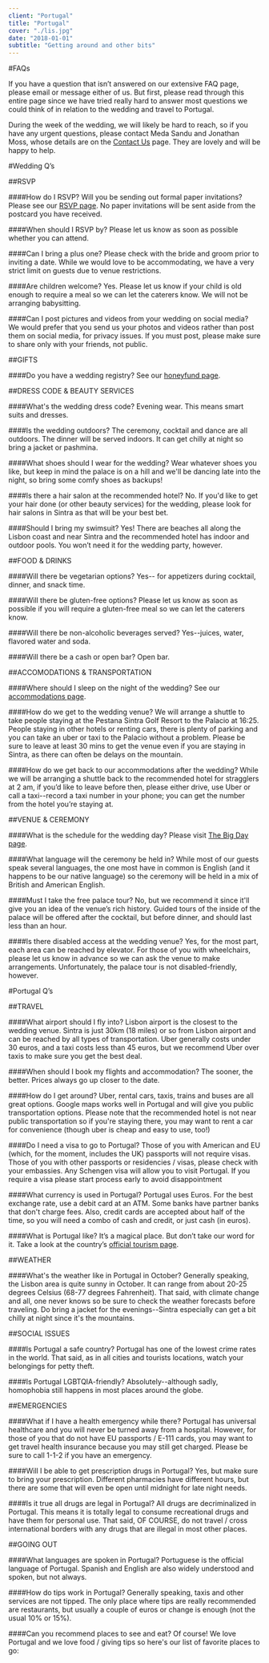 ```yaml
---
client: "Portugal"
title: "Portugal"
cover: "./lis.jpg"
date: "2018-01-01"
subtitle: "Getting around and other bits"
---
```

#FAQs

If you have a question that isn’t answered on our extensive FAQ page, please email or message either of us. But first, please read through this entire page since we have tried really hard to answer most questions we could think of in relation to the wedding and travel to Portugal.

During the week of the wedding, we will likely be hard to reach, so if you have any urgent questions, please contact Meda Sandu and Jonathan Moss, whose details are on the [Contact Us]() page. They are lovely and will be happy to help.

#Wedding Q’s

##RSVP

####How do I RSVP? Will you be sending out formal paper invitations?
Please see our [RSVP page](). No paper invitations will be sent aside from the postcard you have received.

####When should I RSVP by?
Please let us know as soon as possible whether you can attend.

####Can I bring a plus one?
Please check with the bride and groom prior to inviting a date. While we would love to be accommodating, we have a very strict limit on guests due to venue restrictions.

####Are children welcome?
Yes. Please let us know if your child is old enough to require a meal so we can let the caterers know. We will not be arranging babysitting.

####Can I post pictures and videos from your wedding on social media?
We would prefer that you send us your photos and videos rather than post them on social media, for privacy issues. If you must post, please make sure to share only with your friends, not public.

##GIFTS

####Do you have a wedding registry?
See our [honeyfund page]().

##DRESS CODE & BEAUTY SERVICES

####What's the wedding dress code?
Evening wear. This means smart suits and dresses.

####Is the wedding outdoors?
The ceremony, cocktail and dance are all outdoors. The dinner will be served indoors. It can get chilly at night so bring a jacket or pashmina.

####What shoes should I wear for the wedding?
Wear whatever shoes you like, but keep in mind the palace is on a hill and we'll be dancing late into the night, so bring some comfy shoes as backups!

####Is there a hair salon at the recommended hotel?
No. If you'd like to get your hair done (or other beauty services) for the wedding, please look for hair salons in Sintra as that will be your best bet.

####Should I bring my swimsuit?
Yes! There are beaches all along the Lisbon coast and near Sintra and the recommended hotel has indoor and outdoor pools. You won’t need it for the wedding party, however.

##FOOD & DRINKS

####Will there be vegetarian options?
Yes-- for appetizers during cocktail, dinner, and snack time.

####Will there be gluten-free options?
Please let us know as soon as possible if you will require a gluten-free meal so we can let the caterers know.

####Will there be non-alcoholic beverages served?
Yes--juices, water, flavored water and soda.

####Will there be a cash or open bar?
Open bar.

##ACCOMODATIONS & TRANSPORTATION

####Where should I sleep on the night of the wedding?
See our [accommodations page]().

####How do we get to the wedding venue?
We will arrange a shuttle to take people staying at the Pestana Sintra Golf Resort to the Palacio at 16:25. People staying in other hotels or renting cars, there is plenty of parking and you can take an uber or taxi to the Palacio without a problem. Please be sure to leave at least 30 mins to get the venue even if you are staying in Sintra, as there can often be delays on the mountain.

####How do we get back to our accommodations after the wedding?
While we will be arranging a shuttle back to the recommended hotel for stragglers at 2 am, if you’d like to leave before then, please either drive, use Uber or call a taxi--record a taxi number in your phone; you can get the number from the hotel you’re staying at.

##VENUE & CEREMONY

####What is the schedule for the wedding day?
Please visit [The Big Day page]().

####What language will the ceremony be held in?
While most of our guests speak several languages, the one most have in common is English (and it happens to be our native language) so the ceremony will be held in a mix of British and American English.

####Must I take the free palace tour?
No, but we recommend it since it'll give you an idea of the venue’s rich history. Guided tours of the inside of the palace will be offered after the cocktail, but before dinner, and should last less than an hour.

####Is there disabled access at the wedding venue?
Yes, for the most part, each area can be reached by elevator. For those of you with wheelchairs, please let us know in advance so we can ask the venue to make arrangements. Unfortunately, the palace tour is not disabled-friendly, however.



#Portugal Q’s

##TRAVEL

####What airport should I fly into?
Lisbon airport is the closest to the wedding venue. Sintra is just 30km (18 miles) or so from Lisbon airport and can be reached by all types of transportation. Uber generally costs under 30 euros, and a taxi costs less than 45 euros, but we recommend Uber over taxis to make sure you get the best deal.

####When should I book my flights and accommodation?
The sooner, the better. Prices always go up closer to the date.

####How do I get around?
Uber, rental cars, taxis, trains and buses are all great options. Google maps works well in Portugal and will give you public transportation options. Please note that the recommended hotel is not near public transportation so if you're staying there, you may want to rent a car for convenience (though uber is cheap and easy to use, too!)

####Do I need a visa to go to Portugal?
Those of you with American and EU (which, for the moment, includes the UK) passports will not require visas. Those of you with other passports or residencies / visas, please check with your embassies. Any Schengen visa will allow you to visit Portugal. If you require a visa please start process early to avoid disappointment

####What currency is used in Portugal?
Portugal uses Euros. For the best exchange rate, use a debit card at an ATM. Some banks have partner banks that don't charge fees. Also, credit cards are accepted about half of the time, so you will need a combo of cash and credit, or just cash (in euros).

####What is Portugal like?
It’s a magical place. But don’t take our word for it. Take a look at the country’s [official tourism page](https://www.visitportugal.com/en).

##WEATHER

####What's the weather like in Portugal in October?
Generally speaking, the Lisbon area is quite sunny in October. It can range from about 20-25 degrees Celsius (68-77 degrees Fahrenheit). That said, with climate change and all, one never knows so be sure to check the weather forecasts before traveling. Do bring a jacket for the evenings--Sintra especially can get a bit chilly at night since it's the mountains.

##SOCIAL ISSUES

####Is Portugal a safe country?
Portugal has one of the lowest crime rates in the world. That said, as in all cities and tourists locations, watch your belongings for petty theft.

####Is Portugal LGBTQIA-friendly?
Absolutely--although sadly, homophobia still happens in most places around the globe.

##EMERGENCIES

####What if I have a health emergency while there?
Portugal has universal healthcare and you will never be turned away from a hospital. However, for those of you that do not have EU passports / E-111 cards, you may want to get travel health insurance because you may still get charged. Please be sure to call 1-1-2 if you have an emergency.

####Will I be able to get prescription drugs in Portugal?
Yes, but make sure to bring your prescription. Different pharmacies have different hours, but there are some that will even be open until midnight for late night needs.

####Is it true all drugs are legal in Portugal?
All drugs are decriminalized in Portugal. This means it is totally legal to consume recreational drugs and have them for personal use. That said, OF COURSE, do not travel / cross international borders with any drugs that are illegal in most other places.

##GOING OUT

####What languages are spoken in Portugal?
Portuguese is the official language of Portugal. Spanish and English are also widely understood and spoken, but not always.

####How do tips work in Portugal?
Generally speaking, taxis and other services are not tipped. The only place where tips are really recommended are restaurants, but usually a couple of euros or change is enough (not the usual 10% or 15%).

####Can you recommend places to see and eat?
Of course! We love Portugal and we love food / giving tips so here's our list of favorite places to go:
